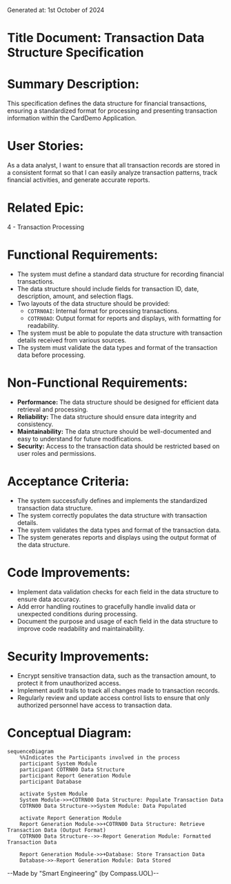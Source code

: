Generated at: 1st October of 2024

# **Title Document:** Transaction Data Structure Specification

# **Summary Description:**
This specification defines the data structure for financial transactions, ensuring a standardized format for processing and presenting transaction information within the CardDemo Application.

# **User Stories:**
As a data analyst, I want to ensure that all transaction records are stored in a consistent format so that I can easily analyze transaction patterns, track financial activities, and generate accurate reports.

# **Related Epic:**
4 - Transaction Processing

# **Functional Requirements:**
- The system must define a standard data structure for recording financial transactions.
- The data structure should include fields for transaction ID, date, description, amount, and selection flags.
- Two layouts of the data structure should be provided:
    - `COTRN0AI`: Internal format for processing transactions.
    - `COTRN0AO`: Output format for reports and displays, with formatting for readability.
- The system must be able to populate the data structure with transaction details received from various sources.
- The system must validate the data types and format of the transaction data before processing.

# **Non-Functional Requirements:**
- **Performance:** The data structure should be designed for efficient data retrieval and processing.
- **Reliability:** The data structure should ensure data integrity and consistency.
- **Maintainability:** The data structure should be well-documented and easy to understand for future modifications.
- **Security:** Access to the transaction data should be restricted based on user roles and permissions.

# **Acceptance Criteria:**
- The system successfully defines and implements the standardized transaction data structure.
- The system correctly populates the data structure with transaction details.
- The system validates the data types and format of the transaction data.
- The system generates reports and displays using the output format of the data structure.

# **Code Improvements:**
- Implement data validation checks for each field in the data structure to ensure data accuracy.
- Add error handling routines to gracefully handle invalid data or unexpected conditions during processing.
- Document the purpose and usage of each field in the data structure to improve code readability and maintainability.

# **Security Improvements:**
- Encrypt sensitive transaction data, such as the transaction amount, to protect it from unauthorized access.
- Implement audit trails to track all changes made to transaction records.
- Regularly review and update access control lists to ensure that only authorized personnel have access to transaction data.

# **Conceptual Diagram:**

```mermaid
sequenceDiagram
    %%Indicates the Participants involved in the process
    participant System Module
    participant COTRN00 Data Structure
    participant Report Generation Module
    participant Database

    activate System Module
    System Module->>+COTRN00 Data Structure: Populate Transaction Data
    COTRN00 Data Structure->>System Module: Data Populated

    activate Report Generation Module
    Report Generation Module->>+COTRN00 Data Structure: Retrieve Transaction Data (Output Format)
    COTRN00 Data Structure-->>-Report Generation Module: Formatted Transaction Data

    Report Generation Module->>+Database: Store Transaction Data
    Database->>-Report Generation Module: Data Stored
```

--Made by "Smart Engineering" (by Compass.UOL)--